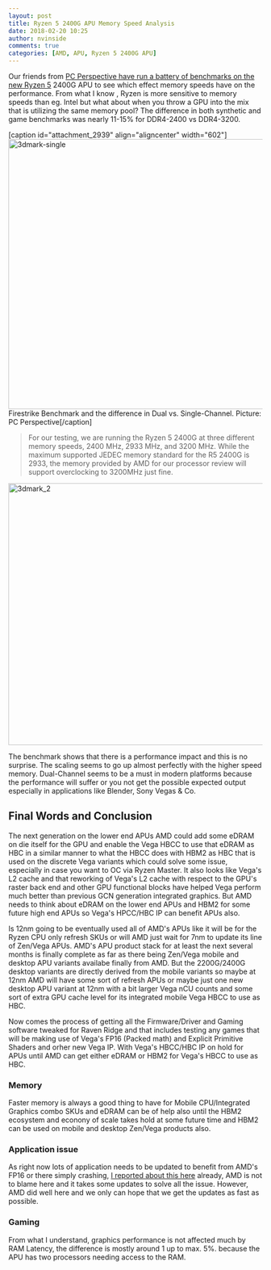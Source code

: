 ```yaml
---
layout: post
title: Ryzen 5 2400G APU Memory Speed Analysis
date: 2018-02-20 10:25
author: nvinside
comments: true
categories: [AMD, APU, Ryzen 5 2400G APU]
---
```

Our friends from <a href="https://www.pcper.com/reviews/Graphics-Cards/AMD-Ryzen-5-2400G-Memory-Speed-Performance-Analysis" target="_blank" rel="noopener">PC Perspective have run a battery of benchmarks on the new Ryzen 5</a> 2400G APU to see which effect memory speeds have on the performance. From what I know , Ryzen is more sensitive to memory speeds than eg. Intel but what about when you throw a GPU into the mix that is utilizing the same memory pool? The difference in both synthetic and game benchmarks was nearly 11-15% for DDR4-2400 vs DDR4-3200.

[caption id="attachment_2939" align="aligncenter" width="602"]<img class=" size-full wp-image-2939 aligncenter" src="https://chefkochblog.files.wordpress.com/2018/02/3dmark-single.png" alt="3dmark-single" width="602" height="535" /> Firestrike Benchmark and the difference in Dual vs. Single-Channel. Picture: PC Perspective[/caption]

<!--more-->

<blockquote>For our testing, we are running the Ryzen 5 2400G at three different memory speeds, 2400 MHz, 2933 MHz, and 3200 MHz. While the maximum supported JEDEC memory standard for the R5 2400G is 2933, the memory provided by AMD for our processor review will support overclocking to 3200MHz just fine.</blockquote>

<img class=" size-full wp-image-2940 aligncenter" src="https://chefkochblog.files.wordpress.com/2018/02/3dmark_2.png" alt="3dmark_2" width="602" height="519" />

The benchmark shows that there is a performance impact and this is no surprise. The scaling seems to go up almost perfectly with the higher speed memory. Dual-Channel seems to be a must in modern platforms because the performance will suffer or you not get the possible expected output especially in applications like Blender, Sony Vegas &amp; Co.

<h2>Final Words and Conclusion</h2>

The next generation on the lower end APUs AMD could add some eDRAM on die itself for the GPU and enable the Vega HBCC to use that eDRAM as HBC in a similar manner to what the HBCC does with HBM2 as HBC that is used on the discrete Vega variants which could solve some issue, especially in case you want to OC via Ryzen Master. It also looks like Vega's L2 cache and that reworking of Vega's L2 cache with respect to the GPU's raster back end and other GPU functional blocks have helped Vega perform much better than previous GCN generation integrated graphics. But AMD needs to think about eDRAM on the lower end APUs and HBM2 for some future high end APUs so Vega's HPCC/HBC IP can benefit APUs also.

Is 12nm going to be eventually used all of AMD's APUs like it will be for the Ryzen CPU only refresh SKUs or will AMD just wait for 7nm to update its line of Zen/Vega APUs. AMD's APU product stack for at least the next several months is finally complete as far as there being Zen/Vega mobile and desktop APU variants availabe finally from AMD. But the 2200G/2400G desktop variants are directly derived from the mobile variants so maybe at 12nm AMD will have some sort of refresh APUs or maybe just one new desktop APU variant at 12nm with a bit larger Vega nCU counts and some sort of extra GPU cache level for its integrated mobile Vega HBCC to use as HBC.

Now comes the process of getting all the Firmware/Driver and Gaming software tweaked for Raven Ridge and that includes testing any games that will be making use of Vega's FP16 (Packed math) and Explicit Primitive Shaders and orher new Vega IP. With Vega's HBCC/HBC IP on hold for APUs until AMD can get either eDRAM or HBM2 for Vega's HBCC to use as HBC.

<h3>Memory</h3>

Faster memory is always a good thing to have for Mobile CPU/Integrated Graphics combo SKUs and eDRAM can be of help also until the HBM2 ecosystem and econony of scale takes hold at some future time and HBM2 can be used on mobile and desktop Zen/Vega products also.

<h3>Application issue</h3>

As right now lots of application needs to be updated to benefit from AMD's FP16 or there simply crashing, <a href="https://chefkochblog.wordpress.com/2018/02/19/howto-fix-bsods-file-corruption-on-raven-ridge-apu-systems/" target="_blank" rel="noopener">I reported about this here</a> already, AMD is not to blame here and it takes some updates to solve all the issue. However, AMD did well here and we only can hope that we get the updates as fast as possible.

<h3>Gaming</h3>

From what I understand, graphics performance is not affected much by RAM Latency, the difference is mostly around 1 up to max. 5%. because the APU has two processors needing access to the RAM.

&nbsp;
